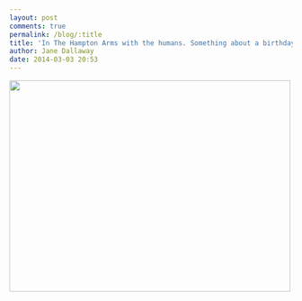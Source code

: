```yaml
---
layout: post
comments: true
permalink: /blog/:title
title: 'In The Hampton Arms with the humans. Something about a birthday. I dunno!'
author: Jane Dallaway
date: 2014-03-03 20:53
---
```


<div><a href="http://static.skitters.dallaway.com/tp_IMG_20140303_205106.JPG"><img src="http://static.skitters.dallaway.com/tp_thumb_IMG_20140303_205106.JPG" width="500" height="375"/></a></div>


  
      
